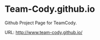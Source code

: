 Team-Cody.github.io
===================

Github Project Page for TeamCody.

URL: http://www.team-cody.github.io/
